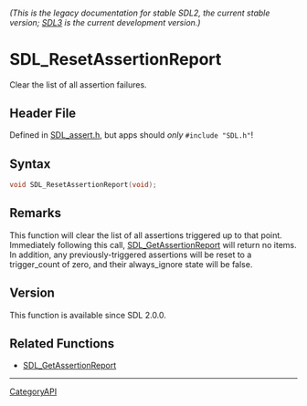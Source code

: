 ###### (This is the legacy documentation for stable SDL2, the current stable version; [SDL3](https://wiki.libsdl.org/SDL3/) is the current development version.)
# SDL_ResetAssertionReport

Clear the list of all assertion failures.

## Header File

Defined in [SDL_assert.h](https://github.com/libsdl-org/SDL/blob/SDL2/include/SDL_assert.h), but apps should _only_ `#include "SDL.h"`!

## Syntax

```c
void SDL_ResetAssertionReport(void);

```

## Remarks

This function will clear the list of all assertions triggered up to that
point. Immediately following this call,
[SDL_GetAssertionReport](SDL_GetAssertionReport) will return no items. In
addition, any previously-triggered assertions will be reset to a
trigger_count of zero, and their always_ignore state will be false.

## Version

This function is available since SDL 2.0.0.

## Related Functions

* [SDL_GetAssertionReport](SDL_GetAssertionReport)

----
[CategoryAPI](CategoryAPI)

